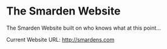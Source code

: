 # The Smarden Website
The Smarden Website built on who knows what at this point...

Current Website URL: http://smardens.com

